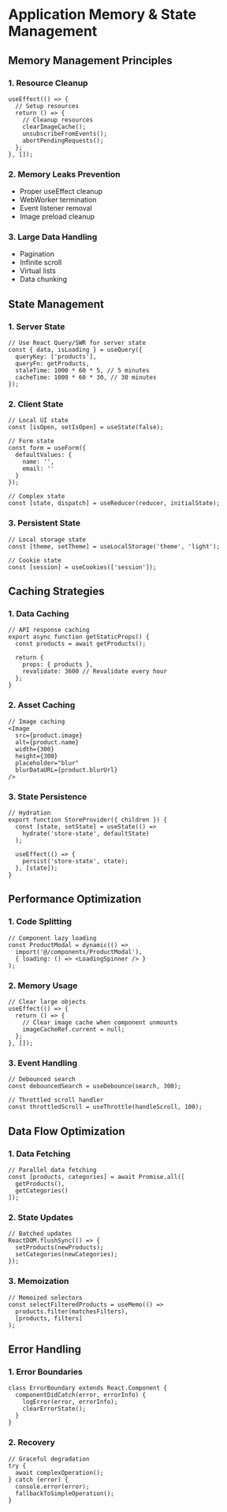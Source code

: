# Application Memory & State Management

## Memory Management Principles

### 1. Resource Cleanup
```tsx
useEffect(() => {
  // Setup resources
  return () => {
    // Cleanup resources
    clearImageCache();
    unsubscribeFromEvents();
    abortPendingRequests();
  };
}, []);
```

### 2. Memory Leaks Prevention
- Proper useEffect cleanup
- WebWorker termination
- Event listener removal
- Image preload cleanup

### 3. Large Data Handling
- Pagination
- Infinite scroll
- Virtual lists
- Data chunking

## State Management

### 1. Server State
```tsx
// Use React Query/SWR for server state
const { data, isLoading } = useQuery({
  queryKey: ['products'],
  queryFn: getProducts,
  staleTime: 1000 * 60 * 5, // 5 minutes
  cacheTime: 1000 * 60 * 30, // 30 minutes
});
```

### 2. Client State
```tsx
// Local UI state
const [isOpen, setIsOpen] = useState(false);

// Form state
const form = useForm({
  defaultValues: {
    name: '',
    email: ''
  }
});

// Complex state
const [state, dispatch] = useReducer(reducer, initialState);
```

### 3. Persistent State
```tsx
// Local storage state
const [theme, setTheme] = useLocalStorage('theme', 'light');

// Cookie state
const [session] = useCookies(['session']);
```

## Caching Strategies

### 1. Data Caching
```tsx
// API response caching
export async function getStaticProps() {
  const products = await getProducts();
  
  return {
    props: { products },
    revalidate: 3600 // Revalidate every hour
  };
}
```

### 2. Asset Caching
```tsx
// Image caching
<Image
  src={product.image}
  alt={product.name}
  width={300}
  height={300}
  placeholder="blur"
  blurDataURL={product.blurUrl}
/>
```

### 3. State Persistence
```tsx
// Hydration
export function StoreProvider({ children }) {
  const [state, setState] = useState(() => 
    hydrate('store-state', defaultState)
  );
  
  useEffect(() => {
    persist('store-state', state);
  }, [state]);
}
```

## Performance Optimization

### 1. Code Splitting
```tsx
// Component lazy loading
const ProductModal = dynamic(() => 
  import('@/components/ProductModal'),
  { loading: () => <LoadingSpinner /> }
);
```

### 2. Memory Usage
```tsx
// Clear large objects
useEffect(() => {
  return () => {
    // Clear image cache when component unmounts
    imageCacheRef.current = null;
  };
}, []);
```

### 3. Event Handling
```tsx
// Debounced search
const debouncedSearch = useDebounce(search, 300);

// Throttled scroll handler
const throttledScroll = useThrottle(handleScroll, 100);
```

## Data Flow Optimization

### 1. Data Fetching
```tsx
// Parallel data fetching
const [products, categories] = await Promise.all([
  getProducts(),
  getCategories()
]);
```

### 2. State Updates
```tsx
// Batched updates
ReactDOM.flushSync(() => {
  setProducts(newProducts);
  setCategories(newCategories);
});
```

### 3. Memoization
```tsx
// Memoized selectors
const selectFilteredProducts = useMemo(() => 
  products.filter(matchesFilters),
  [products, filters]
);
```

## Error Handling

### 1. Error Boundaries
```tsx
class ErrorBoundary extends React.Component {
  componentDidCatch(error, errorInfo) {
    logError(error, errorInfo);
    clearErrorState();
  }
}
```

### 2. Recovery
```tsx
// Graceful degradation
try {
  await complexOperation();
} catch (error) {
  console.error(error);
  fallbackToSimpleOperation();
}
```
